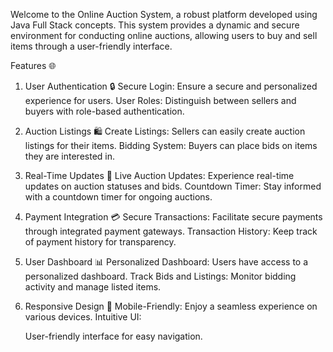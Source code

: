 Welcome to the Online Auction System, a robust platform developed using Java Full Stack concepts. This system provides a dynamic and secure environment for conducting online auctions, allowing users to buy and sell items through a user-friendly interface.

Features 🌐
1. User Authentication 🔒
  Secure Login: Ensure a secure and personalized experience for users.
  User Roles: Distinguish between sellers and buyers with role-based authentication.
2. Auction Listings 🛍️
  Create Listings: Sellers can easily create auction listings for their items.
  Bidding System: Buyers can place bids on items they are interested in.
3. Real-Time Updates 🔄
  Live Auction Updates: Experience real-time updates on auction statuses and bids.
  Countdown Timer: Stay informed with a countdown timer for ongoing auctions.
4. Payment Integration 💳
  Secure Transactions: Facilitate secure payments through integrated payment gateways.
  Transaction History: Keep track of payment history for transparency.
5. User Dashboard 📊
  Personalized Dashboard: Users have access to a personalized dashboard.
  Track Bids and Listings: Monitor bidding activity and manage listed items.
6. Responsive Design 📱
  Mobile-Friendly: Enjoy a seamless experience on various devices.
Intuitive UI:

   User-friendly interface for easy navigation.
